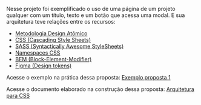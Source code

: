 Nesse projeto foi exemplificado o uso de uma página de um projeto qualquer com um título, texto e um botão que acessa uma modal. E sua arquitetura teve relações entre os recursos:  

- [Metodologia Design Atômico](https://atomicdesign.bradfrost.com/chapter-2/)
- [CSS (Cascading Style Sheets)](https://www.w3.org/Style/CSS/Overview.en.html)
- [SASS (Syntactically Awesome StyleSheets)](https://sass-lang.com/)
- [Namespaces CSS](https://csswizardry.com/2015/03/more-transparent-ui-code-with-namespaces/)
- [BEM (Block-Element-Modifier)](http://getbem.com/)
- [Figma (Design tokens)](https://medium.com/localizalabs/design-tokens-solu%C3%A7%C3%A3o-para-padroniza%C3%A7%C3%A3o-de-estilos-e-alinhamento-entre-designers-e-desenvolvedores-a58d8a3eab3a)

Acesse o exemplo na prática dessa proposta:
[Exemplo proposta 1](https://arquitetura-css.github.io/exemplo-proposta1/module/modal.html)

Acesse o documento elaborado na construção dessa proposta:
[Arquitetura para CSS](https://docs.google.com/presentation/d/1jeDv0iAJrQ9jocTBRTm_CugquknrQU6OuLsgkAkTyHo/edit?usp=sharing)
